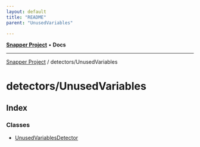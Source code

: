 ```yaml
---
layout: default
title: "README"
parent: "UnusedVariables"

---
```

[**Snapper Project**](../../README.md) • **Docs**

***

[Snapper Project](../../README.md) / detectors/UnusedVariables

# detectors/UnusedVariables

## Index

### Classes

- [UnusedVariablesDetector](classes/UnusedVariablesDetector.md)
